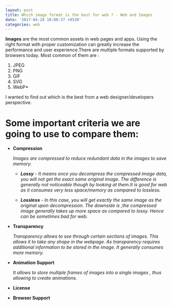 ```yaml
---
layout: post
title: Which image format is the best for web ? - Web and Images
date: '2017-04-24 10:00:37 +0530'
categories: web
---
```


**Images** are the most common assets in web pages and apps. Using the right format with proper customization can greatly increase the performance and user experience.There are multiple formats supported by browsers today. Most common of them are :

1. JPEG
2. PNG
3. GIF
4. SVG
5. WebP*

I wanted to find out which is the best from a web designer/developers perspective.

# Some important criteria we are going to use to compare them:

- **Compression**

  _Images are compressed to reduce redundant data in the images to save memory._

  - **_Lossy_** - _It means once you decompress the compressed image data, you will not get the exact same original image. The difference is generally not noticeable though by looking at them.It is good for web as it consumes very less space/memory as compared to lossless._

  - **_Lossless_** - _In this case, you will get exactly the same image as the original upon decompression. The downside is ,the compressed image generally takes up more space as compared to lossy. Hence can be sometimes bad for web._

- **Transparency**

  _Transparency allows to see through certain sections of images. This allows it to take any shape in the webpage. As transparency requires additional information to be stored in the image. It generally consumes more memory._

- **Animation Support**

  _It allows to store multiple frames of images into a single images , thus allowing to create animations._

- **License**
- **Browser Support**
